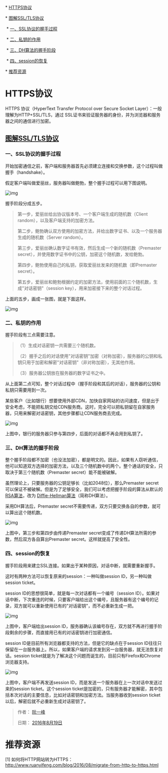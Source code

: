 \* [HTTPS协议](#https协议)

   \* [<a href="http://www.ruanyifeng.com/blog/2014/09/illustration-ssl.html" rel="nofollow">图解SSL/TLS协议</a>](#图解ssltls协议)

​     \* [一、SSL协议的握手过程](#一ssl协议的握手过程)

​     \* [二、私钥的作用](#二私钥的作用)

​     \* [三、DH算法的握手阶段](#三dh算法的握手阶段)

​     \* [四、session的恢复](#四session的恢复)

  \* [推荐资源](#推荐资源)

# HTTPS协议

HTTPS 协议（HyperText Transfer Protocol over Secure Socket Layer）：一般理解为HTTP+SSL/TLS，通过 SSL证书来验证服务器的身份，并为浏览器和服务器之间的通信进行加密。

## [图解SSL/TLS协议](http://www.ruanyifeng.com/blog/2014/09/illustration-ssl.html)

### 一、SSL协议的握手过程

开始加密通信之前，客户端和服务器首先必须建立连接和交换参数，这个过程叫做握手（handshake）。

假定客户端叫做爱丽丝，服务器叫做鲍勃，整个握手过程可以用下图说明。

![img](https://cdn.nlark.com/yuque/0/2020/png/194664/1596185356974-88337fc5-bb00-414d-80ab-87b7d32f06a9.png)

握手阶段分成五步。

> 第一步，爱丽丝给出协议版本号、一个客户端生成的随机数（Client random），以及客户端支持的加密方法。
>
> 第二步，鲍勃确认双方使用的加密方法，并给出数字证书、以及一个服务器生成的随机数（Server random）。
>
> 第三步，爱丽丝确认数字证书有效，然后生成一个新的随机数（Premaster secret），并使用数字证书中的公钥，加密这个随机数，发给鲍勃。
>
> 第四步，鲍勃使用自己的私钥，获取爱丽丝发来的随机数（即Premaster secret）。
>
> 第五步，爱丽丝和鲍勃根据约定的加密方法，使用前面的三个随机数，生成"对话密钥"（session key），用来加密接下来的整个对话过程。

上面的五步，画成一张图，就是下面这样。

![img](https://cdn.nlark.com/yuque/0/2020/png/194664/1596185358614-d2b96c62-a0bd-41ac-8b44-8c2e72a673a2.png)

### 二、私钥的作用

握手阶段有三点需要注意。

> （1）生成对话密钥一共需要三个随机数。
>
> （2）握手之后的对话使用"对话密钥"加密（对称加密），服务器的公钥和私钥只用于加密和解密"对话密钥"（非对称加密），无其他作用。
>
> （3）服务器公钥放在服务器的数字证书之中。

从上面第二点可知，整个对话过程中（握手阶段和其后的对话），服务器的公钥和私钥只需要用到一次。

某些客户（比如银行）想要使用外部CDN，加快自家网站的访问速度，但是出于安全考虑，不能把私钥交给CDN服务商。这时，完全可以把私钥留在自家服务器，只用来解密对话密钥，其他步骤都让CDN服务商去完成。

![img](https://cdn.nlark.com/yuque/0/2020/png/194664/1596185357694-f03b3d70-4b1b-495f-ad8e-54f0e75ffdfa.png)

上图中，银行的服务器只参与第四步，后面的对话都不再会用到私钥了。

### 三、DH算法的握手阶段

整个握手阶段都不加密（也没法加密），都是明文的。因此，如果有人窃听通信，他可以知道双方选择的加密方法，以及三个随机数中的两个。整个通话的安全，只取决于第三个随机数（Premaster secret）能不能被破解。

虽然理论上，只要服务器的公钥足够长（比如2048位），那么Premaster secret可以保证不被破解。但是为了足够安全，我们可以考虑把握手阶段的算法从默认的[RSA算法](http://www.ruanyifeng.com/blog/2013/06/rsa_algorithm_part_one.html)，改为 [Diffie-Hellman算法](http://zh.wikipedia.org/wiki/迪菲－赫尔曼密钥交换)（简称DH算法）。

采用DH算法后，Premaster secret不需要传递，双方只要交换各自的参数，就可以算出这个随机数。

![img](https://cdn.nlark.com/yuque/0/2020/png/194664/1596185357054-1c688fca-48d6-46fa-8bc3-075bc7a71ce8.png)

上图中，第三步和第四步由传递Premaster secret变成了传递DH算法所需的参数，然后双方各自算出Premaster secret。这样就提高了安全性。

### 四、session的恢复

握手阶段用来建立SSL连接。如果出于某种原因，对话中断，就需要重新握手。

这时有两种方法可以恢复原来的session：一种叫做session ID，另一种叫做session ticket。

session ID的思想很简单，就是每一次对话都有一个编号（session ID）。如果对话中断，下次重连的时候，只要客户端给出这个编号，且服务器有这个编号的记录，双方就可以重新使用已有的"对话密钥"，而不必重新生成一把。

![img](https://cdn.nlark.com/yuque/0/2020/png/194664/1596185357997-77808873-348d-44e4-abea-41f254ee716a.png)

上图中，客户端给出session ID，服务器确认该编号存在，双方就不再进行握手阶段剩余的步骤，而直接用已有的对话密钥进行加密通信。

session ID是目前所有浏览器都支持的方法，但是它的缺点在于session ID往往只保留在一台服务器上。所以，如果客户端的请求发到另一台服务器，就无法恢复对话。session ticket就是为了解决这个问题而诞生的，目前只有Firefox和Chrome浏览器支持。

![img](https://cdn.nlark.com/yuque/0/2020/png/194664/1596185357949-6974a4b9-3562-4788-b780-d822375130ca.png)

上图中，客户端不再发送session ID，而是发送一个服务器在上一次对话中发送过来的session ticket。这个session ticket是加密的，只有服务器才能解密，其中包括本次对话的主要信息，比如对话密钥和加密方法。当服务器收到session ticket以后，解密后就不必重新生成对话密钥了。

> 作者： [阮一峰](http://www.ruanyifeng.com/)
>
> 日期： [2016年8月19日](http://www.ruanyifeng.com/blog/2016/08/)

# 推荐资源

[1] 如何将HTTP网站转为HTTPS：http://www.ruanyifeng.com/blog/2016/08/migrate-from-http-to-https.html